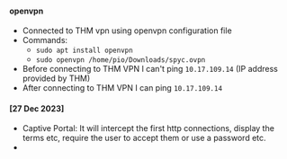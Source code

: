 #### openvpn
* Connected to THM vpn using openvpn configuration file
* Commands:
  * `sudo apt install openvpn`
  * `sudo openvpn /home/pio/Downloads/spyc.ovpn`
* Before connecting to THM VPN I can't ping `10.17.109.14` (IP address provided by THM)
* After connecting to THM VPN I can ping `10.17.109.14`

#### [27 Dec 2023]
* Captive Portal: It will intercept the first http connections, display the terms etc, require the user to accept them or use a password etc.
* 

